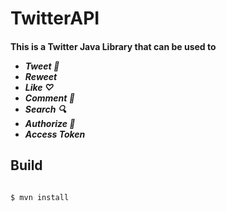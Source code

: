 # TwitterAPI

<h4> 
    This is a Twitter Java Library that can be used to
    <ul>
        <li><i>Tweet </i></li>
        <li><i>Reweet</i></li>
        <li><i>Like ♡</i></li>
        <li><i>Comment 💬</i></li>
        <li><i>Search 🔍</i></li>
        <li><i>Authorize 🔑</i></li>
        <li><i>Access Token</i></li>
    </ul>
</h4>

<h2> Build </h2>

```

$ mvn install

```
